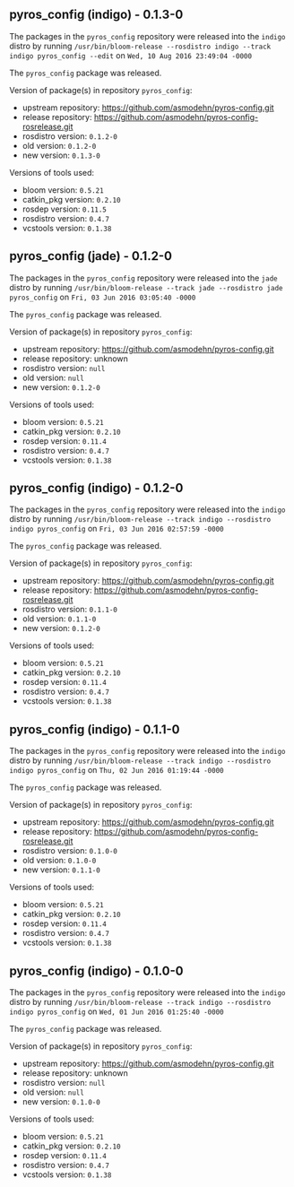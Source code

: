 ## pyros_config (indigo) - 0.1.3-0

The packages in the `pyros_config` repository were released into the `indigo` distro by running `/usr/bin/bloom-release --rosdistro indigo --track indigo pyros_config --edit` on `Wed, 10 Aug 2016 23:49:04 -0000`

The `pyros_config` package was released.

Version of package(s) in repository `pyros_config`:

- upstream repository: https://github.com/asmodehn/pyros-config.git
- release repository: https://github.com/asmodehn/pyros-config-rosrelease.git
- rosdistro version: `0.1.2-0`
- old version: `0.1.2-0`
- new version: `0.1.3-0`

Versions of tools used:

- bloom version: `0.5.21`
- catkin_pkg version: `0.2.10`
- rosdep version: `0.11.5`
- rosdistro version: `0.4.7`
- vcstools version: `0.1.38`


## pyros_config (jade) - 0.1.2-0

The packages in the `pyros_config` repository were released into the `jade` distro by running `/usr/bin/bloom-release --track jade --rosdistro jade pyros_config` on `Fri, 03 Jun 2016 03:05:40 -0000`

The `pyros_config` package was released.

Version of package(s) in repository `pyros_config`:

- upstream repository: https://github.com/asmodehn/pyros-config.git
- release repository: unknown
- rosdistro version: `null`
- old version: `null`
- new version: `0.1.2-0`

Versions of tools used:

- bloom version: `0.5.21`
- catkin_pkg version: `0.2.10`
- rosdep version: `0.11.4`
- rosdistro version: `0.4.7`
- vcstools version: `0.1.38`


## pyros_config (indigo) - 0.1.2-0

The packages in the `pyros_config` repository were released into the `indigo` distro by running `/usr/bin/bloom-release --track indigo --rosdistro indigo pyros_config` on `Fri, 03 Jun 2016 02:57:59 -0000`

The `pyros_config` package was released.

Version of package(s) in repository `pyros_config`:

- upstream repository: https://github.com/asmodehn/pyros-config.git
- release repository: https://github.com/asmodehn/pyros-config-rosrelease.git
- rosdistro version: `0.1.1-0`
- old version: `0.1.1-0`
- new version: `0.1.2-0`

Versions of tools used:

- bloom version: `0.5.21`
- catkin_pkg version: `0.2.10`
- rosdep version: `0.11.4`
- rosdistro version: `0.4.7`
- vcstools version: `0.1.38`


## pyros_config (indigo) - 0.1.1-0

The packages in the `pyros_config` repository were released into the `indigo` distro by running `/usr/bin/bloom-release --track indigo --rosdistro indigo pyros_config` on `Thu, 02 Jun 2016 01:19:44 -0000`

The `pyros_config` package was released.

Version of package(s) in repository `pyros_config`:

- upstream repository: https://github.com/asmodehn/pyros-config.git
- release repository: https://github.com/asmodehn/pyros-config-rosrelease.git
- rosdistro version: `0.1.0-0`
- old version: `0.1.0-0`
- new version: `0.1.1-0`

Versions of tools used:

- bloom version: `0.5.21`
- catkin_pkg version: `0.2.10`
- rosdep version: `0.11.4`
- rosdistro version: `0.4.7`
- vcstools version: `0.1.38`


## pyros_config (indigo) - 0.1.0-0

The packages in the `pyros_config` repository were released into the `indigo` distro by running `/usr/bin/bloom-release --track indigo --rosdistro indigo pyros_config` on `Wed, 01 Jun 2016 01:25:40 -0000`

The `pyros_config` package was released.

Version of package(s) in repository `pyros_config`:

- upstream repository: https://github.com/asmodehn/pyros-config.git
- release repository: unknown
- rosdistro version: `null`
- old version: `null`
- new version: `0.1.0-0`

Versions of tools used:

- bloom version: `0.5.21`
- catkin_pkg version: `0.2.10`
- rosdep version: `0.11.4`
- rosdistro version: `0.4.7`
- vcstools version: `0.1.38`


